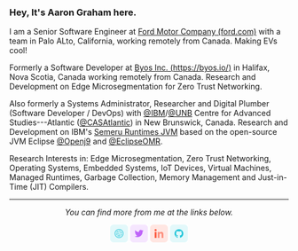 <!-- **aarongraham9/aarongraham9** is a ✨ _special_ ✨ repository because its `README.md` (this file) will appear on my public profile. -->

### Hey, It's Aaron Graham here.

I am a Senior Software Engineer at [Ford Motor Company (ford.com)](https://byos.io/) with a team in Palo ALto, California, working remotely from Canada. Making EVs cool!

Formerly a Software Developer at [Byos Inc. (https://byos.io/)](https://byos.io/) in Halifax, Nova Scotia, Canada working remotely from Canada. Research and Development on Edge Microsegmentation for Zero Trust Networking.

Also formerly a Systems Administrator, Researcher and Digital Plumber (Software Developer / DevOps) with [@IBM](https://github.com/IBM)/[@UNB](https://www.unb.ca/) Centre for Advanced Studies---Atlantic ([@CASAtlantic](https://github.com/CAS-Atlantic)) in New Brunswick, Canada. Research and Development on IBM's [Semeru Runtimes JVM](https://developer.ibm.com/languages/java/semeru-runtimes/) based on the open-source JVM Eclipse [@Openj9](https://github.com/eclipse-openj9/openj9/) and [@EclipseOMR](https://github.com/eclipse/omr/).

Research Interests in: Edge Microsegmentation, Zero Trust Networking, Operating Systems, Embedded Systems, IoT Devices, Virtual Machines, Managed Runtimes, Garbage Collection, Memory Management and Just-in-Time (JIT) Compilers.

<!-- ![My github stats](https://github-readme-stats.vercel.app/api?username=aarongraham9&show_icons=true) -->

<hr>
<p align="center">
  <i>You can find more from me at the links below.</i>
  <p align="center">
    <a href="https://aarongraham9.github.io/" alt="Twitter"><img src="https://github.com/aarongraham9/aarongraham9/blob/master/website.png"></a>
    <!-- <a href="https://www.aarongraham.ca/" alt="Twitter"><img src="https://github.com/aarongraham9/aarongraham9/blob/master/website.png"></a> -->
    <a href="https://twitter.com/_aarongraham/" alt="Twitter"><img src="https://github.com/aarongraham9/aarongraham9/blob/master/twitter.png"></a>
    <a href="https://www.linkedin.com/in/aaron-graham-110a1576/" alt="Linkedin"><img src="https://github.com/aarongraham9/aarongraham9/blob/master/linkedin.png"></a>
    <!-- <a href="https://www.instagram.com/aarongraham9/" alt="Instagram"><img src="https://github.com/aarongraham9/aarongraham9/blob/master/instagram.png"></a> -->
    <!-- <a href="https://www.facebook.com/aarongraham9/" alt="Facebook"><img src="https://github.com/aarongraham9/aarongraham9/blob/master/facebook.png"></a> -->
    <a href="https://github.com/aarongraham9/" alt="GitHub"><img src="https://github.com/aarongraham9/aarongraham9/blob/master/github.png"></a>
  </p>
</p>
